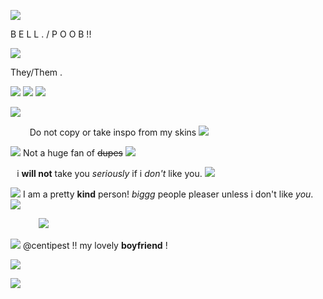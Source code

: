 ![](https://files.catbox.moe/ozozhj.png)

 B E L L . / P O O B !!

 ![](https://files.catbox.moe/zbguk9.webp)
 

They/Them . 

![](https://files.catbox.moe/olno71.png) ![](https://files.catbox.moe/rrk5qu.png) ![](https://files.catbox.moe/0hoyg6.png)

![](https://files.catbox.moe/ozozhj.png)

⠀⠀⠀Do not copy or take inspo from my skins ![](https://files.catbox.moe/f77dbm.gif)
   
![](https://files.catbox.moe/clqsni.gif) Not a huge fan of ~~dupes~~ ![](https://files.catbox.moe/93cxg7.gif)

⠀i **will not** take you *seriously* if i _don't_ like you. ![](https://files.catbox.moe/xsugvg.png)

![](https://files.catbox.moe/clqsni.gif) I am a pretty **kind** person! *biggg* people pleaser unless i don't like _you_. ![](https://files.catbox.moe/zlstcd.gif)


⠀⠀⠀⠀ ![](https://files.catbox.moe/dv7qbe.webp)

![](https://files.catbox.moe/2xsc1y.gif) @centipest !!  my lovely **boyfriend** !

![](https://files.catbox.moe/i65ayo.gif)

![](https://files.catbox.moe/ozozhj.png)
